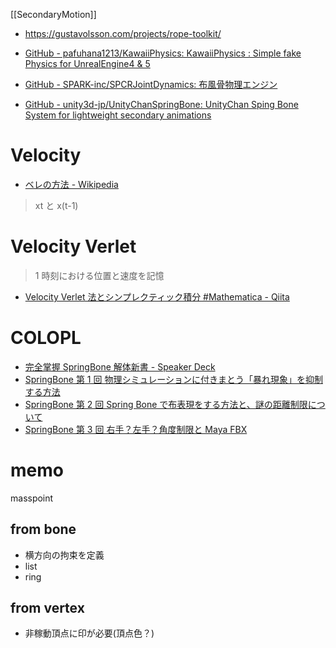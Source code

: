 [[SecondaryMotion]]

- https://gustavolsson.com/projects/rope-toolkit/

- [GitHub - pafuhana1213/KawaiiPhysics: KawaiiPhysics : Simple fake Physics for UnrealEngine4 & 5](https://github.com/pafuhana1213/KawaiiPhysics)
- [GitHub - SPARK-inc/SPCRJointDynamics: 布風骨物理エンジン](https://github.com/SPARK-inc/SPCRJointDynamics)
- [GitHub - unity3d-jp/UnityChanSpringBone: UnityChan Sping Bone System for lightweight secondary animations](https://github.com/unity3d-jp/UnityChanSpringBone)

# Velocity

- [ベレの方法 - Wikipedia](https://ja.wikipedia.org/wiki/%E3%83%99%E3%83%AC%E3%81%AE%E6%96%B9%E6%B3%95)

> xt と x(t-1)

# Velocity Verlet

> 1 時刻における位置と速度を記憶

- [Velocity Verlet 法とシンプレクティック積分 #Mathematica - Qiita](https://qiita.com/kaityo256/items/fd5a6ff3fcf0eb7bc860)

# COLOPL

- [完全掌握 SpringBone 解体新書 - Speaker Deck](https://speakerdeck.com/colopl/wan-quan-zhang-wo-springbonejie-ti-xin-shu)
- [SpringBone 第 1 回 物理シミュレーションに付きまとう「暴れ現象」を抑制する方法](https://note.colopl.dev/n/n8fd987878d51)
- [SpringBone 第 2 回 Spring Bone で布表現をする方法と、謎の距離制限について](https://note.colopl.dev/n/n137afb8296e5)
- [SpringBone 第 3 回 右手？左手？角度制限と Maya FBX](https://note.colopl.dev/n/n901df3b9d8b8)

# memo

masspoint

## from bone

- 横方向の拘束を定義
- list
- ring

## from vertex

- 非稼動頂点に印が必要(頂点色？)
